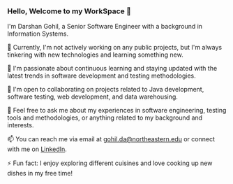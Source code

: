 ### Hello, Welcome to my WorkSpace 👋

I'm Darshan Gohil, a Senior Software Engineer with a background in Information Systems. 

🔭 Currently, I'm not actively working on any public projects, but I'm always tinkering with new technologies and learning something new.

🌱 I'm passionate about continuous learning and staying updated with the latest trends in software development and testing methodologies.

👯 I'm open to collaborating on projects related to Java development, software testing, web development, and data warehousing.

💬 Feel free to ask me about my experiences in software engineering, testing tools and methodologies, or anything related to my background and interests.

📫 You can reach me via email at gohil.da@northeastern.edu or connect with me on [LinkedIn](https://www.linkedin.com/in/darshangohil).

⚡ Fun fact: I enjoy exploring different cuisines and love cooking up new dishes in my free time!

